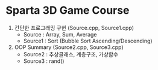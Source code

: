 # Sparta 3D Game Course

1. 간단한 프로그래밍 구현 (Source.cpp, Source1.cpp)
    - Source : Array, Sum, Average
    - Source1 : Sort (Bubble Sort Ascending/Descending)
2. OOP Summary (Source2.cpp, Source3.cpp)
    - Source2 : 추상클래스, 계층구조, 가상함수
    - Source3 : rand()